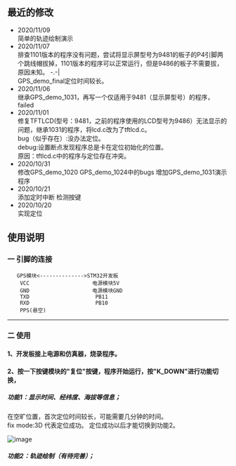 ## 最近的修改
* 2020/11/09 </br>
简单的轨迹绘制演示
* 2020/11/07 </br>
排查1101版本的程序没有问题，尝试将显示屏型号为9481的板子的P4引脚两个跳线帽拔掉，1101版本的程序可以正常运行，但是9486的板子不需要拔，原因未知。 -.-| </br>
GPS_demo_final定位时间较长。
* 2020/11/06  </br>
继承GPS_demo_1031，再写一个仅适用于9481（显示屏型号）的程序，failed
* 2020/11/01 </br>
修复TFTLCD(型号：9481，之前的程序使用的LCD型号为9486）无法显示的问题，继承1031的程序，将lcd.c改为了tftlcd.c。 </br>
bug（似乎存在）:没办法定位。 </br>
debug:设置断点发现程序总是卡在定位初始化的位置。 </br>
原因：tftlcd.c中的程序与定位存在冲突。 </br>
* 2020/10/31 </br>
修改GPS_demo_1020 GPS_demo_1024中的bugs 增加GPS_demo_1031演示程序
* 2020/10/21 </br>
添加定时中断 检测按键
* 2020/10/20 </br>
实现定位


## 使用说明
### 一 引脚的连接
       GPS模块<-------------->STM32开发板
        VCC                    电源模块5V
        GND                    电源模块GND
        TXD                     PB11
        RXD                     PB10
        PPS(悬空)
--------------------
### 二 使用
#### 1、开发板接上电源和仿真器，烧录程序。
#### 2、按一下按键模块的"复位"按键，程序开始运行，按"K_DOWN"进行功能切换，
##### 功能1：显示时间、经纬度、海拔等信息；
在空旷位置，首次定位时间较长，可能需要几分钟的时间。<br>
fix mode:3D 代表定位成功。 定位成功以后才能切换到功能2。

![image](https://github.com/freepoet/GPS_demo/blob/main/demo_images/test.jpg)
##### 功能2：轨迹绘制（*有待完善*）；




  
